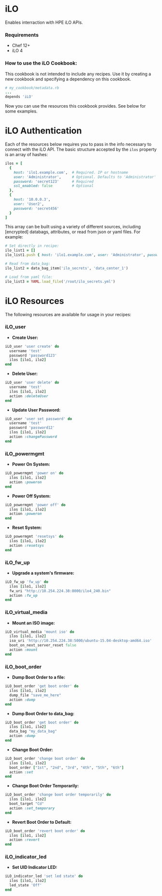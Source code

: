 # iLO

Enables interraction with HPE iLO APIs.

### Requirements
 - Chef 12+
 - iLO 4

### How to use the iLO Cookbook:
This cookbook is not intended to include any recipes.
Use it by creating a new cookbook and specifying a dependency on this cookbook.

```ruby
# my_cookbook/metadata.rb
...
depends 'iLO'
```

Now you can use the resources this cookbook provides. See below for some examples.


# iLO Authentication
Each of the resources below requires you to pass in the info necessary to connect with the iLO API.
The basic structure accepted by the `ilos` property is an array of hashes:

```ruby
ilos = [
  {
    host: 'ilo1.example.com',  # Required. IP or hostname
    user: 'Administrator',     # Optional. Defaults to 'Administrator'
    password: 'secret123'      # Required
    ssl_enabled: false         # Optional
  },
  {
    host: '10.0.0.3',
    user: 'User2',
    password: 'secret456'
  }
]
```

This array can be built using a variety of different sources, including [encrypted] databags, attributes, or read from json or yaml files.
For example:

```ruby
# Set directly in recipe:
ilo_list1 = []
ilo_list1.push { host: 'ilo1.example.com', user: 'Administrator', password: 'secret123' }

# Read from data_bag:
ilo_list2 = data_bag_item('ilo_secrets', 'data_center_1')

# Load from yaml file:
ilo_list3 = YAML.load_file('/root/ilo_secrets.yml')
```


# iLO Resources
The following resources are available for usage in your recipes:

### iLO_user

 - **Create User:**

  ```ruby
  iLO_user 'user create' do
    username 'test'
    password 'password123'
    ilos [ilo1, ilo2]
  end
  ```

 - **Delete User:**

  ```ruby
  iLO_user 'user delete' do
    username 'test'
    ilos [ilo1, ilo2]
    action :deleteUser
  end
  ```


 - **Update User Password:**

  ```ruby
  iLO_user 'user set password' do
    username 'test'
    password 'password12'
    ilos [ilo1, ilo2]
    action :changePassword
  end
  ```


### iLO_powermgmt

 - **Power On System:**

  ```ruby
  iLO_powermgmt 'power on' do
    ilos [ilo1, ilo2]
    action :poweron
  end
  ```

 - **Power Off System:**

  ```ruby
  iLO_powermgmt 'power off' do
    ilos [ilo1, ilo2]
    action :poweron
  end
  ```

 - **Reset System:**

  ```ruby
  iLO_powermgmt 'resetsys' do
    ilos [ilo1, ilo2]
    action :resetsys
  end
  ```


### iLO_fw_up

 - **Upgrade a system's firmware:**

  ```ruby
  iLO_fw_up 'fw_up' do
    ilos [ilo1, ilo2]
    fw_uri "http://10.254.224.38:8000/ilo4_240.bin"
    action :fw_up
  end
  ```


### iLO_virtual_media

 - **Mount an ISO image:**

  ```ruby
  iLO_virtual_media 'mount iso' do
    ilos [ilo1, ilo2]
    iso_uri 'http://10.254.224.38:5000/ubuntu-15.04-desktop-amd64.iso'
    boot_on_next_server_reset false
    action :mount
  end
  ```


### iLO_boot_order

 - **Dump Boot Order to a file:**

  ```ruby
  iLO_boot_order 'get boot order' do
    ilos [ilo1, ilo2]
    dump_file "save_me_here"
    action :dump
  end
  ```

  - **Dump Boot Order to data_bag:**

   ```ruby
   iLO_boot_order 'get boot order' do
     ilos [ilo1, ilo2]
     data_bag "my_data_bag"
     action :dump
   end
   ```

 - **Change Boot Order:**

  ```ruby
  iLO_boot_order 'change boot order' do
    ilos [ilo1, ilo2]
    boot_order ["1st", "2nd", "3rd", "4th", "5th", "6th"]
    action :set
  end
  ```

 - **Change Boot Order Temporarily:**

  ```ruby
  iLO_boot_order 'change boot order temporarily' do
    ilos [ilo1, ilo2]
    boot_target "Cd"
    action :set_temporary
  end
  ```

 - **Revert Boot Order to Default:**

  ```ruby
  iLO_boot_order 'revert boot order' do
    ilos [ilo1, ilo2]
    action :revert
  end
  ```


### iLO_indicator_led

 - **Set UID Indicator LED:**

  ```ruby
  iLO_indicator_led 'set led state' do
    ilos [ilo1, ilo2]
    led_state 'Off'
  end
  ```
